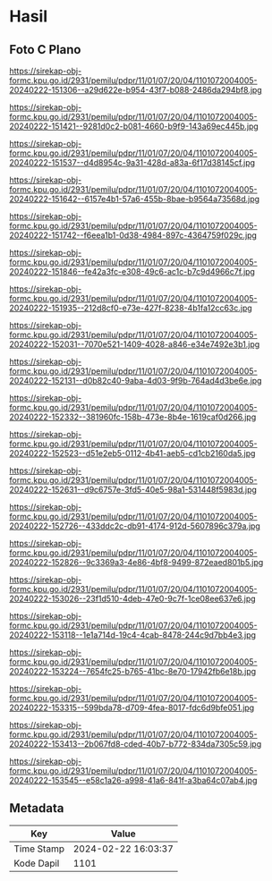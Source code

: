 # Hasil

## Foto C Plano

https://sirekap-obj-formc.kpu.go.id/2931/pemilu/pdpr/11/01/07/20/04/1101072004005-20240222-151306--a29d622e-b954-43f7-b088-2486da294bf8.jpg

https://sirekap-obj-formc.kpu.go.id/2931/pemilu/pdpr/11/01/07/20/04/1101072004005-20240222-151421--9281d0c2-b081-4660-b9f9-143a69ec445b.jpg

https://sirekap-obj-formc.kpu.go.id/2931/pemilu/pdpr/11/01/07/20/04/1101072004005-20240222-151537--d4d8954c-9a31-428d-a83a-6f17d38145cf.jpg

https://sirekap-obj-formc.kpu.go.id/2931/pemilu/pdpr/11/01/07/20/04/1101072004005-20240222-151642--6157e4b1-57a6-455b-8bae-b9564a73568d.jpg

https://sirekap-obj-formc.kpu.go.id/2931/pemilu/pdpr/11/01/07/20/04/1101072004005-20240222-151742--f6eea1b1-0d38-4984-897c-4364759f029c.jpg

https://sirekap-obj-formc.kpu.go.id/2931/pemilu/pdpr/11/01/07/20/04/1101072004005-20240222-151846--fe42a3fc-e308-49c6-ac1c-b7c9d4966c7f.jpg

https://sirekap-obj-formc.kpu.go.id/2931/pemilu/pdpr/11/01/07/20/04/1101072004005-20240222-151935--212d8cf0-e73e-427f-8238-4b1fa12cc63c.jpg

https://sirekap-obj-formc.kpu.go.id/2931/pemilu/pdpr/11/01/07/20/04/1101072004005-20240222-152031--7070e521-1409-4028-a846-e34e7492e3b1.jpg

https://sirekap-obj-formc.kpu.go.id/2931/pemilu/pdpr/11/01/07/20/04/1101072004005-20240222-152131--d0b82c40-9aba-4d03-9f9b-764ad4d3be6e.jpg

https://sirekap-obj-formc.kpu.go.id/2931/pemilu/pdpr/11/01/07/20/04/1101072004005-20240222-152332--381960fc-158b-473e-8b4e-1619caf0d266.jpg

https://sirekap-obj-formc.kpu.go.id/2931/pemilu/pdpr/11/01/07/20/04/1101072004005-20240222-152523--d51e2eb5-0112-4b41-aeb5-cd1cb2160da5.jpg

https://sirekap-obj-formc.kpu.go.id/2931/pemilu/pdpr/11/01/07/20/04/1101072004005-20240222-152631--d9c6757e-3fd5-40e5-98a1-531448f5983d.jpg

https://sirekap-obj-formc.kpu.go.id/2931/pemilu/pdpr/11/01/07/20/04/1101072004005-20240222-152726--433ddc2c-db91-4174-912d-5607896c379a.jpg

https://sirekap-obj-formc.kpu.go.id/2931/pemilu/pdpr/11/01/07/20/04/1101072004005-20240222-152826--9c3369a3-4e86-4bf8-9499-872eaed801b5.jpg

https://sirekap-obj-formc.kpu.go.id/2931/pemilu/pdpr/11/01/07/20/04/1101072004005-20240222-153026--23f1d510-4deb-47e0-9c7f-1ce08ee637e6.jpg

https://sirekap-obj-formc.kpu.go.id/2931/pemilu/pdpr/11/01/07/20/04/1101072004005-20240222-153118--1e1a714d-19c4-4cab-8478-244c9d7bb4e3.jpg

https://sirekap-obj-formc.kpu.go.id/2931/pemilu/pdpr/11/01/07/20/04/1101072004005-20240222-153224--7654fc25-b765-41bc-8e70-17942fb6e18b.jpg

https://sirekap-obj-formc.kpu.go.id/2931/pemilu/pdpr/11/01/07/20/04/1101072004005-20240222-153315--599bda78-d709-4fea-8017-fdc6d9bfe051.jpg

https://sirekap-obj-formc.kpu.go.id/2931/pemilu/pdpr/11/01/07/20/04/1101072004005-20240222-153413--2b067fd8-cded-40b7-b772-834da7305c59.jpg

https://sirekap-obj-formc.kpu.go.id/2931/pemilu/pdpr/11/01/07/20/04/1101072004005-20240222-153545--e58c1a26-a998-41a6-841f-a3ba64c07ab4.jpg


## Metadata

| Key        | Value               |
| ---------- | ------------------- |
| Time Stamp | 2024-02-22 16:03:37 |
| Kode Dapil | 1101                |



